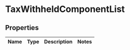 # TaxWithheldComponentList

## Properties
Name | Type | Description | Notes
------------ | ------------- | ------------- | -------------
